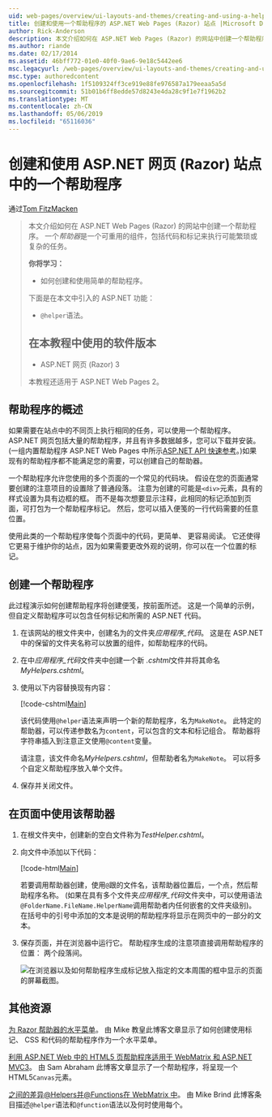 ```yaml
---
uid: web-pages/overview/ui-layouts-and-themes/creating-and-using-a-helper-in-an-aspnet-web-pages-site
title: 创建和使用一个帮助程序的 ASP.NET Web Pages (Razor) 站点 |Microsoft Docs
author: Rick-Anderson
description: 本文介绍如何在 ASP.NET Web Pages (Razor) 的网站中创建一个帮助程序。 帮助器是包含代码和标记对性能的可重用组件...
ms.author: riande
ms.date: 02/17/2014
ms.assetid: 46bff772-01e0-40f0-9ae6-9e18c5442ee6
msc.legacyurl: /web-pages/overview/ui-layouts-and-themes/creating-and-using-a-helper-in-an-aspnet-web-pages-site
msc.type: authoredcontent
ms.openlocfilehash: 1f5109324ff3ce919e88fe976587a179eeaa5a5d
ms.sourcegitcommit: 51b01b6ff8edde57d8243e4da28c9f1e7f1962b2
ms.translationtype: MT
ms.contentlocale: zh-CN
ms.lasthandoff: 05/06/2019
ms.locfileid: "65116036"
---
```

# <a name="creating-and-using-a-helper-in-an-aspnet-web-pages-razor-site"></a>创建和使用 ASP.NET 网页 (Razor) 站点中的一个帮助程序

通过[Tom FitzMacken](https://github.com/tfitzmac)

> 本文介绍如何在 ASP.NET Web Pages (Razor) 的网站中创建一个帮助程序。 一个*帮助器*是一个可重用的组件，包括代码和标记来执行可能繁琐或复杂的任务。
> 
> **你将学习：** 
> 
> - 如何创建和使用简单的帮助程序。
> 
> 下面是在本文中引入的 ASP.NET 功能：
> 
> - `@helper`语法。
>   
> 
> ## <a name="software-versions-used-in-the-tutorial"></a>在本教程中使用的软件版本
> 
> 
> - ASP.NET 网页 (Razor) 3
>   
> 
> 本教程还适用于 ASP.NET Web Pages 2。

## <a name="overview-of-helpers"></a>帮助程序的概述

如果需要在站点中的不同页上执行相同的任务，可以使用一个帮助程序。 ASP.NET 网页包括大量的帮助程序，并且有许多数据越多，您可以下载并安装。 (一组内置帮助程序 ASP.NET Web Pages 中所示[ASP.NET API 快速参考](https://go.microsoft.com/fwlink/?LinkId=202907)。)如果现有的帮助程序都不能满足您的需要，可以创建自己的帮助器。

一个帮助程序允许您使用的多个页面的一个常见的代码块。 假设在您的页面通常要创建的注意项目的设置除了普通段落。 注意为创建的可能是`<div>`元素，具有的样式设置为具有边框的框。 而不是每次想要显示注释，此相同的标记添加到页面，可打包为一个帮助程序标记。 然后，您可以插入便笺的一行代码需要的任意位置。

使用此类的一个帮助程序使每个页面中的代码，更简单、 更容易阅读。 它还使得它更易于维护你的站点，因为如果需要更改外观的说明，你可以在一个位置的标记。

## <a name="creating-a-helper"></a>创建一个帮助程序

此过程演示如何创建帮助程序将创建便笺，按前面所述。 这是一个简单的示例，但自定义帮助程序可以包含任何标记和所需的 ASP.NET 代码。

1. 在该网站的根文件夹中，创建名为的文件夹*应用程序\_代码*。 这是在 ASP.NET 中的保留的文件夹名称可以放置的组件，如帮助程序的代码。
2. 在中*应用程序\_代码*文件夹中创建一个新 *.cshtml*文件并将其命名*MyHelpers.cshtml*。
3. 使用以下内容替换现有内容：

    [!code-cshtml[Main](creating-and-using-a-helper-in-an-aspnet-web-pages-site/samples/sample1.cshtml)]

    该代码使用`@helper`语法来声明一个新的帮助程序，名为`MakeNote`。 此特定的帮助器，可以传递参数名为`content`，可以包含的文本和标记组合。 帮助器将字符串插入到注意正文使用`@content`变量。

    请注意，该文件命名*MyHelpers.cshtml*，但帮助者名为`MakeNote`。 可以将多个自定义帮助程序放入单个文件。
4. 保存并关闭文件。

## <a name="using-the-helper-in-a-page"></a>在页面中使用该帮助器

1. 在根文件夹中，创建新的空白文件称为*TestHelper.cshtml*。
2. 向文件中添加以下代码：

    [!code-html[Main](creating-and-using-a-helper-in-an-aspnet-web-pages-site/samples/sample2.html)]

    若要调用帮助器创建，使用`@`跟的文件名，该帮助器位置后，一个点，然后帮助程序名称。 (如果在具有多个文件夹*应用程序\_代码*文件夹中，可以使用语法`@FolderName.FileName.HelperName`调用帮助者内任何嵌套的文件夹级别)。 在括号中的引号中添加的文本是说明的帮助程序将显示在网页中的一部分的文本。
3. 保存页面，并在浏览器中运行它。 帮助程序生成的注意项直接调用帮助程序的位置： 两个段落间。

    ![在浏览器以及如何帮助程序生成标记放入指定的文本周围的框中显示的页面的屏幕截图。](creating-and-using-a-helper-in-an-aspnet-web-pages-site/_static/image1.jpg)

## <a name="additional-resources"></a>其他资源

[为 Razor 帮助器的水平菜单](http://mikepope.com/blog/DisplayBlog.aspx?permalink=2341)。 由 Mike 教皇此博客文章显示了如何创建使用标记、 CSS 和代码的帮助程序作为一个水平菜单。

[利用 ASP.NET Web 中的 HTML5 页帮助程序适用于 WebMatrix 和 ASP.NET MVC3](http://geekswithblogs.net/wildturtle/archive/2010/11/08/html5-in-asp.net-web-pages-helpers-for-webmatrix-and_aspnet_mvc3.aspx)。 由 Sam Abraham 此博客文章显示了一个帮助程序，将呈现一个 HTML5`Canvas`元素。

[之间的差异@Helpers并@Functions在 WebMatrix 中](http://www.mikesdotnetting.com/Article/173/The-Difference-Between-@Helpers-and-@Functions-In-WebMatrix)。 由 Mike Brind 此博客条目描述`@helper`语法和`@function`语法以及何时使用每个。
